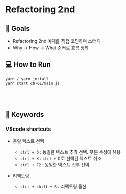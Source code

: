 # Refactoring 2nd

## 🎯 Goals

- Refactoring 2nd 예제를 직접 코딩하며 스터디
- Why → How → What 순서로 흐름 정리

## 💻 How to Run

```shell
yarn / yarn install
yarn start ch-01/main.js
```

<br />
<br />

## 🔎 Keywords

### VScode shortcuts

- 동일 텍스트 선택

  - `ctrl + D` : 동일한 텍스트 추가 선택. 부분 수정에 유용
  - `ctrl + K` : `ctrl + D`로 선택된 텍스트 취소
  - `ctrl + F2` : 동일한 텍스트 전부 선택

- 리팩토링
  - `ctrl + shift + R` : 리팩토링 옵션

